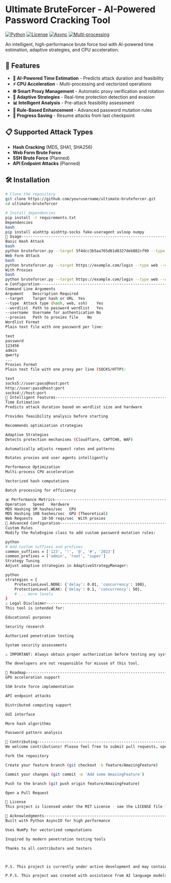 # Ultimate BruteForcer - AI-Powered Password Cracking Tool

[![Python](https://img.shields.io/badge/Python-3.8%2B-blue.svg)](https://www.python.org/)
[![License](https://img.shields.io/badge/License-MIT-green.svg)](LICENSE)
[![Async](https://img.shields.io/badge/Async-Yes-brightgreen.svg)](https://docs.python.org/3/library/asyncio.html)
[![Multi-processing](https://img.shields.io/badge/Multi--processing-Yes-orange.svg)](https://docs.python.org/3/library/multiprocessing.html)

An intelligent, high-performance brute force tool with AI-powered time estimation, adaptive strategies, and CPU acceleration.

## 🚀 Features

- **🤖 AI-Powered Time Estimation** - Predicts attack duration and feasibility
- **⚡ CPU Acceleration** - Multi-processing and vectorized operations
- **🌐 Smart Proxy Management** - Automatic proxy verification and rotation
- **🎯 Adaptive Strategies** - Real-time protection detection and evasion
- **📊 Intelligent Analysis** - Pre-attack feasibility assessment
- **🔧 Rule-Based Enhancement** - Advanced password mutation rules
- **💾 Progress Saving** - Resume attacks from last checkpoint

## 📋 Supported Attack Types

- **Hash Cracking** (MD5, SHA1, SHA256)
- **Web Form Brute Force**
- **SSH Brute Force** (Planned)
- **API Endpoint Attacks** (Planned)

## 🛠 Installation

```bash
# Clone the repository
git clone https://github.com/yourusername/ultimate-bruteforcer.git
cd ultimate-bruteforcer

# Install dependencies
pip install -r requirements.txt
Dependencies
bash
pip install aiohttp aiohttp-socks fake-useragent uvloop numpy
📖 Usage------------------------------------------------------------------------------------------------------------------------------------------------------------------------------------------------------------
Basic Hash Attack
bash
python bruteforcer.py --target 5f4dcc3b5aa765d61d8327deb882cf99 --type hash --wordlist passwords.txt
Web Form Attack
bash
python bruteforcer.py --target https://example.com/login --type web --wordlist passwords.txt --username admin
With Proxies
bash
python bruteforcer.py --target https://example.com/login --type web --wordlist passwords.txt --proxies proxies.txt
⚙️ Configuration----------------------------------------------------------------------------------------------------------------------------------------------------------------------------------------------------
Command Line Arguments
Argument	Description	Required
--target	Target hash or URL	Yes
--type	Attack type (hash, web, ssh)	Yes
--wordlist	Path to password wordlist	Yes
--username	Username for authentication	No
--proxies	Path to proxies file	No
Wordlist Format
Plain text file with one password per line:

text
password
123456
admin
qwerty
...
Proxies Format
Plain text file with one proxy per line (SOCKS/HTTP):

text
socks5://user:pass@host:port
http://user:pass@host:port
socks4://host:port
🧠 Intelligent Features---------------------------------------------------------------------------------------------------------------------------------------------------------------------------------------------
Time Estimation
Predicts attack duration based on wordlist size and hardware

Provides feasibility analysis before starting

Recommends optimization strategies

Adaptive Strategies
Detects protection mechanisms (Cloudflare, CAPTCHA, WAF)

Automatically adjusts request rates and patterns

Rotates proxies and user agents intelligently

Performance Optimization
Multi-process CPU acceleration

Vectorized hash computations

Batch processing for efficiency

📊 Performance Metrics----------------------------------------------------------------------------------------------------------------------------------------------------------------------------------------------
Operation	Speed	Hardware
MD5 Hashing	5M hashes/sec	CPU
MD5 Hashing	10B hashes/sec	GPU (Theoretical)
Web Requests	10-50 reqs/sec	With proxies
🔧 Advanced Configuration-------------------------------------------------------------------------------------------------------------------------------------------------------------------------------------------
Custom Rules
Modify the RuleEngine class to add custom password mutation rules:

python
# Add custom suffixes and prefixes
common_suffixes = ['123', '!', '@', '#', '2023']
common_prefixes = ['admin', 'root', 'super']
Strategy Tuning
Adjust adaptive strategies in AdaptiveStrategyManager:

python
strategies = {
    ProtectionLevel.NONE: {'delay': 0.01, 'concurrency': 100},
    ProtectionLevel.WEAK: {'delay': 0.1, 'concurrency': 50},
    # ... more levels
}
⚠️ Legal Disclaimer-------------------------------------------------------------------------------------------------------------------------------------------------------------------------------------------------
This tool is intended for:

Educational purposes

Security research

Authorized penetration testing

System security assessments

⚠️ IMPORTANT: Always obtain proper authorization before testing any system. Unauthorized access to computer systems is illegal and unethical.

The developers are not responsible for misuse of this tool.

🎯 Roadmap----------------------------------------------------------------------------------------------------------------------------------------------------------------------------------------------------------
GPU acceleration support

SSH brute force implementation

API endpoint attacks

Distributed computing support

GUI interface

More hash algorithms

Password pattern analysis

🤝 Contributing-----------------------------------------------------------------------------------------------------------------------------------------------------------------------------------------------------
We welcome contributions! Please feel free to submit pull requests, open issues, or suggest new features.

Fork the repository

Create your feature branch (git checkout -b feature/AmazingFeature)

Commit your changes (git commit -m 'Add some AmazingFeature')

Push to the branch (git push origin feature/AmazingFeature)

Open a Pull Request

📝 License
This project is licensed under the MIT License - see the LICENSE file for details.

🙏 Acknowledgments--------------------------------------------------------------------------------------------------------------------------------------------------------------------------------------------------
Built with Python AsyncIO for high performance

Uses NumPy for vectorized computations

Inspired by modern penetration testing tools

Thanks to all contributors and testers



P.S. This project is currently under active development and may contain some bugs or unfinished features. Your feedback and contributions are welcome!

P.P.S. This project was created with assistance from AI language models to help with code generation and documentation.
